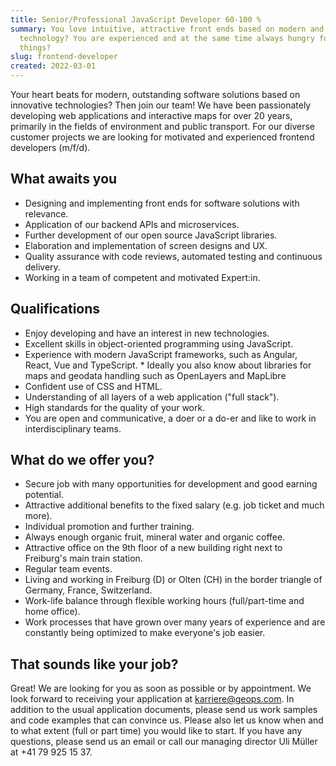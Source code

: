 ```yaml
---
title: Senior/Professional JavaScript Developer 60-100 %
summary: You love intuitive, attractive front ends based on modern and solid
  technology? You are experienced and at the same time always hungry for new
  things?
slug: frontend-developer
created: 2022-03-01
---
```

Your heart beats for modern, outstanding software solutions based on innovative technologies? Then join our team! We have been passionately developing web applications and interactive maps for over 20 years, primarily in the fields of environment and public transport. For our diverse customer projects we are looking for motivated and experienced frontend developers (m/f/d).

## What awaits you

* Designing and implementing front ends for software solutions with relevance.
* Application of our backend APIs and microservices.
* Further development of our open source JavaScript libraries.
* Elaboration and implementation of screen designs and UX.
* Quality assurance with code reviews, automated testing and continuous delivery.
* Working in a team of competent and motivated Expert:in.

## Qualifications

* Enjoy developing and have an interest in new technologies.
* Excellent skills in object-oriented programming using JavaScript.
* Experience with modern JavaScript frameworks, such as Angular, React, Vue and TypeScript.
*﻿ Ideally you also know about libraries for maps and geodata handling such as OpenLayers  and MapLibre
* Confident use of CSS and HTML.
* Understanding of all layers of a web application ("full stack").
* High standards for the quality of your work.
* You are open and communicative, a doer or a do-er and like to work in interdisciplinary teams.

## What do we offer you?

* Secure job with many opportunities for development and good earning potential.
* Attractive additional benefits to the fixed salary (e.g. job ticket and much more).
* Individual promotion and further training.
* Always enough organic fruit, mineral water and organic coffee.
* Attractive office on the 9th floor of a new building right next to Freiburg's main train station.
* Regular team events.
* Living and working in Freiburg (D) or Olten (CH) in the border triangle of Germany, France, Switzerland.
* Work-life balance through flexible working hours (full/part-time and home office).
* Work processes that have grown over many years of experience and are constantly being optimized to make everyone's job easier.

## That sounds like your job?

Great! We are looking for you as soon as possible or by appointment. We look forward to receiving your application at karriere@geops.com. In addition to the usual application documents, please send us work samples and code examples that can convince us. Please also let us know when and to what extent (full or part time) you would like to start. If you have any questions, please send us an email or call our managing director Uli Müller at +41 79 925 15 37.